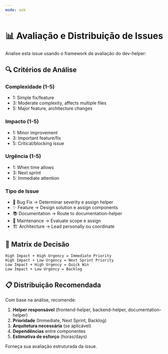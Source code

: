 ```yaml
---
mode: ask
---
```


# 📊 Avaliação e Distribuição de Issues

Analise esta issue usando o framework de avaliação do dev-helper:

## 🔍 Critérios de Análise

### Complexidade (1-5)

- 1: Simple fix/feature
- 3: Moderate complexity, affects multiple files
- 5: Major feature, architecture changes

### Impacto (1-5)

- 1: Minor improvement
- 3: Important feature/fix
- 5: Critical/blocking issue

### Urgência (1-5)

- 1: When time allows
- 3: Next sprint
- 5: Immediate attention

### Tipo de Issue

- 🐛 Bug Fix → Determinar severity e assign helper
- ✨ Feature → Design solution e assign components
- 📚 Documentation → Route to documentation-helper
- 🔧 Maintenance → Evaluate scope e assign
- 🏗️ Architecture → Lead personally ou coordinate

## 🎯 Matrix de Decisão

```
High Impact + High Urgency = Immediate Priority
High Impact + Low Urgency = Next Sprint Priority
Low Impact + High Urgency = Quick Win
Low Impact + Low Urgency = Backlog
```

## 📋 Distribuição Recomendada

Com base na análise, recomende:

1. **Helper responsável** (frontend-helper, backend-helper, documentation-helper)
2. **Prioridade** (Immediate, Next Sprint, Backlog)
3. **Arquitetura necessária** (se aplicável)
4. **Dependências** entre componentes
5. **Estimativa de esforço** (horas/days)

Forneça sua avaliação estruturada da issue.
